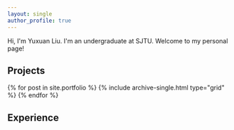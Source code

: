 ```yaml
---
layout: single
author_profile: true
---
```


Hi, I'm Yuxuan Liu. I'm an undergraduate at SJTU. Welcome to my personal page!

## Projects

<div class="entries-grid">
  {% for post in site.portfolio %}
    {% include archive-single.html type="grid" %}
  {% endfor %}
</div>

## Experience
